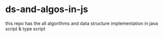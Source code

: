 # ds-and-algos-in-js
this repo has the all algorithms and data structure implementation in java script &amp; type script
